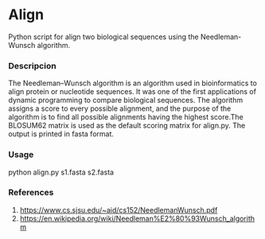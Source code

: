 # Align

Python script for align two biological sequences using the Needleman-Wunsch algorithm.

### Descripcion

The Needleman–Wunsch algorithm is an algorithm used in bioinformatics to align protein or nucleotide sequences. It was one of the first applications of dynamic programming to compare biological sequences. The algorithm assigns a score to every possible alignment, and the purpose of the algorithm is to find all possible alignments having the highest score.The BLOSUM62 matrix is used as the default scoring matrix for align.py. The output is printed in fasta format.

### **Usage**

python align.py s1.fasta s2.fasta

### **References**

1. https://www.cs.sjsu.edu/~aid/cs152/NeedlemanWunsch.pdf
2. https://en.wikipedia.org/wiki/Needleman%E2%80%93Wunsch_algorithm

